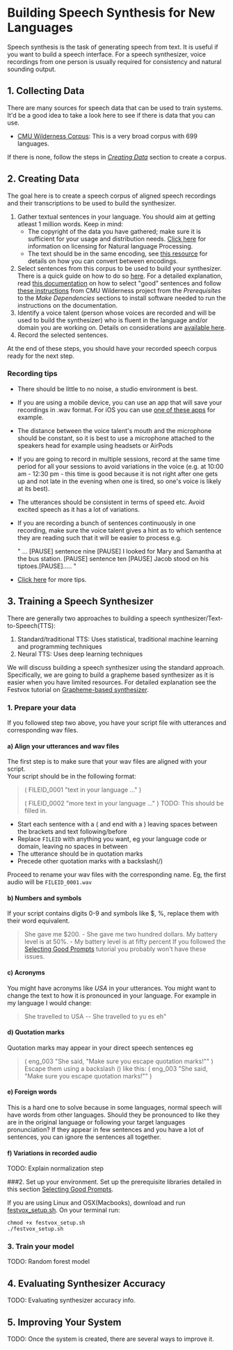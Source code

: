 # Building Speech Synthesis for New Languages

Speech synthesis is the task of generating speech from text. It is useful if you want to build a speech interface.
For a speech synthesizer, voice recordings from one person is usually required for consistency and natural sounding output.

## 1. Collecting Data

There are many sources for speech data that can be used to train systems. It'd be a good idea to take a look here to see if there is data that you can use.

* [CMU Wilderness Corpus](https://github.com/festvox/datasets-CMU_Wilderness): This is a very broad corpus with 699 languages.

If there is none, follow the steps in *[Creating Data](#2-creating-data)* section to create a corpus.
## 2. Creating Data
The goal here is to create a speech corpus of aligned speech recordings and their transcriptions to be used to build the synthesizer. 
1. Gather textual sentences in your language. You should aim at getting atleast 1 million words. Keep in mind:
   - The copyright of the data you have gathered; make sure it is sufficient for your usage and distribution needs. [Click here](https://aclanthology.org/L18-1202/) for information on licensing for Natural language Processing.
   - The text should be in the same encoding, see [this resource](https://stackoverflow.com/questions/64860/best-way-to-convert-text-files-between-character-sets) for details on how you can convert between encodings.
2. Select sentences from this corpus to be used to build your synthesizer. There is a quick guide on how to do so [here](selecting-prompts.md). 
 For a detailed explanation, read [this documentation](http://festvox.org/bsv/c2176.html) on how to select "good" sentences
 and follow [these instructions](https://github.com/festvox/datasets-CMU_Wilderness) from CMU Wilderness project from the *Prerequisites* to the *Make Dependencies* sections to install software needed to run the instructions on the documentation.
3. Identify a voice talent (person whose voices are recorded and will be used to build the synthesizer) who is fluent in the language and/or domain you are working on. Details on considerations are [available here](https://docs.microsoft.com/en-us/azure/cognitive-services/speech-service/record-custom-voice-samples#choose-your-voice-talent).
4. Record the selected sentences.

At the end of these steps, you should have your recorded speech corpus ready for the next step.

### Recording tips
* There should be little to no noise, a studio environment is best.
* If you are using a mobile device, you can use an app that will save your recordings in .wav format. 
For iOS you can use [one of these apps](https://www.iosappweekly.com/record-sound-mp3-wav-format-iphone/) for example.
* The distance between the voice talent's mouth and the microphone should be constant, so it is best to use a microphone attached to the speakers head for example using headsets or AirPods
* If you are going to record in multiple sessions, record at the same time period for all your sessions to avoid variations in the voice 
(e.g. at 10:00 am - 12:30 pm - this time is good because it is not right after one gets up and not late in the evening when one is tired, so one's voice is likely at its best).
* The utterances should be consistent in terms of speed etc. Avoid excited speech as it has a lot of variations. 
* If you are recording a bunch of sentences continuously in one recording, make sure the voice talent gives a hint as to which sentence they are reading such that it will be easier to process e.g. 
 
     " ... [PAUSE] sentence nine [PAUSE]  I looked for Mary and Samantha at the bus station. [PAUSE] sentence ten [PAUSE] Jacob stood on his tiptoes.[PAUSE]..... "
* [Click here](https://docs.microsoft.com/en-us/azure/cognitive-services/speech-service/record-custom-voice-samples#recording-your-script) for more tips.
## 3. Training a Speech Synthesizer
There are generally two approaches to building a speech synthesizer/Text-to-Speech(TTS):
1. Standard/traditional TTS: Uses statistical, traditional machine learning and programming techniques
2. Neural TTS: Uses deep learning techniques

We will discuss building a speech synthesizer using the standard approach.
Specifically, we are going to build a grapheme based synthesizer as it is easier when you have limited resources. 
For detailed explanation see the Festvox tutorial on [Grapheme-based synthesizer](http://festvox.org/bsv/c3485.html). 
### 1. Prepare your data
If you followed step two above, you have your script file with utterances and corresponding wav files. 
#### a) Align your utterances and wav files
The first step is to make sure that your wav files are aligned with your script.  
Your script should be in the following format:
> ( FILEID_0001 "text in your language ..." )
> 
>( FILEID_0002 "more text in your language ..." )
TODO: This should be filled in.
* Start each sentence with a ( and end with a ) leaving spaces between the brackets and text following/before
* Replace `FILEID` with anything you want, eg your language code or domain, leaving no spaces in between
* The utterance should be in quotation marks
* Precede other quotation marks with a  backslash(/)

Proceed to rename your wav files with the corresponding name. Eg, the first audio will be `FILEID_0001.wav`
#### b) Numbers and symbols
If your script contains digits 0-9 and symbols like $, %, replace them with their word equivalent.
> She gave me $200. - She gave me two hundred dollars.
> My battery level is at 50%. - My battery level is at fifty percent
If you followed the [Selecting Good Prompts](selecting-prompts.md) tutorial you probably won't have these issues.
#### c) Acronyms
You might have  acronyms like *USA* in your utterances.
You might want to change the text to how it is pronounced in your language. For example in my language I would change:
> She travelled to USA -- She travelled to yu es eh"
#### d) Quotation marks
Quotation marks may appear in your direct speech sentences eg
> ( eng_003 "She said, "Make sure you escape quotation marks!"" )
Escape them using a backslash (\) like this:
> ( eng_003 "She said, \"Make sure you escape quotation marks!\"" )
#### e) Foreign words
This is a hard one to solve because in some languages, normal speech will have words from other languages. Should they be pronounced to like they are in the original language or following your target languages pronunciation?
If they appear in few sentences and you have a lot of sentences, you can ignore the sentences all together. 

#### f) Variations in recorded audio
TODO: Explain normalization step

###2.  Set up your environment.
Set up the prerequisite libraries detailed in this section [Selecting Good Prompts](selecting-prompts.md/#install-the-tools).

If you are using Linux and OSX(Macbooks), download and run [festvox_setup.sh](http://tts.speech.cs.cmu.edu/awb/11-492/homework/tts/fest_build.sh).
On your terminal run:
```
chmod +x festvox_setup.sh
./festvox_setup.sh
```

### 3. Train your model
TODO: Random forest  model


## 4. Evaluating Synthesizer Accuracy

TODO: Evaluating synthesizer accuracy info.

## 5. Improving Your System

TODO: Once the system is created, there are several ways to improve it.
